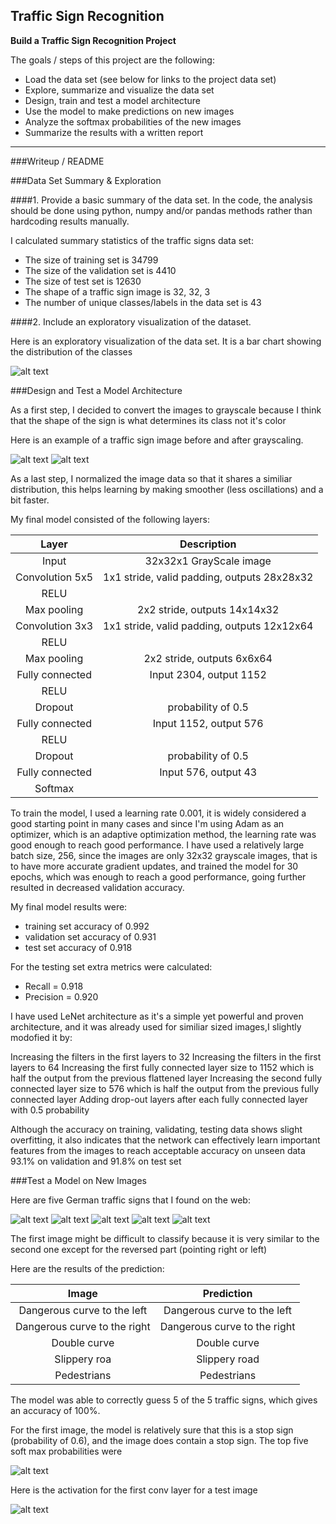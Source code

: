 **Traffic Sign Recognition** 
---

**Build a Traffic Sign Recognition Project**

The goals / steps of this project are the following:
* Load the data set (see below for links to the project data set)
* Explore, summarize and visualize the data set
* Design, train and test a model architecture
* Use the model to make predictions on new images
* Analyze the softmax probabilities of the new images
* Summarize the results with a written report


[//]: # (Image References)

[image1]: ./Writeup_Images/labels_distribution.png "Visualization"
[image2]: ./Writeup_Images/before_preprocessing.png "Before preprocessing"
[image3]: ./Writeup_Images/after_preprocessing.png "After preprocessing"
[image4]: ./Writeup_Images/1.png "Traffic Sign 1"
[image5]: ./Writeup_Images/2.png "Traffic Sign 2"
[image6]: ./Writeup_Images/3.png "Traffic Sign 3"
[image7]: ./Writeup_Images/4.png "Traffic Sign 4"
[image9]: ./Writeup_Images/5.png "Traffic Sign 5"
[image10]: ./Writeup_Images/softmax_probabilities.png "Softmax probabilities"
[image11]: ./Writeup_Images/featuremaps.png "Feature Maps"
[image12]: ./Writeup_Images/test_after_preprocessing.png.png "Test Image"

---
###Writeup / README

###Data Set Summary & Exploration

####1. Provide a basic summary of the data set. In the code, the analysis should be done using python, numpy and/or pandas methods rather than hardcoding results manually.

I calculated summary statistics of the traffic
signs data set:

* The size of training set is 34799
* The size of the validation set is 4410
* The size of test set is 12630
* The shape of a traffic sign image is 32, 32, 3
* The number of unique classes/labels in the data set is 43

####2. Include an exploratory visualization of the dataset.

Here is an exploratory visualization of the data set. It is a bar chart showing the distribution of the classes

![alt text][image1]

###Design and Test a Model Architecture

As a first step, I decided to convert the images to grayscale because I think that the shape of the sign is what determines its class not it's color 

Here is an example of a traffic sign image before and after grayscaling.

![alt text][image2]
![alt text][image3]

As a last step, I normalized the image data so that it shares a similiar distribution, this helps learning  by making smoother (less oscillations) and a bit faster.

My final model consisted of the following layers:

| Layer         		|     Description	        					| 
|:---------------------:|:---------------------------------------------:| 
| Input         		| 32x32x1 GrayScale image   							| 
| Convolution 5x5     	| 1x1 stride, valid padding, outputs 28x28x32 	|
| RELU					|												|
| Max pooling	      	| 2x2 stride,  outputs 14x14x32 				|
| Convolution 3x3	    | 1x1 stride, valid padding, outputs 12x12x64 	|
| RELU					|												|
| Max pooling	      	| 2x2 stride,  outputs 6x6x64 				|
| Fully connected		| Input 2304, output 1152	|
| RELU					|												|
| Dropout					|	probability of 0.5		|
| Fully connected		| Input 1152, output 576	|
| RELU					|												|
| Dropout					|	probability of 0.5		|
| Fully connected		| Input 576, output 43	|
| Softmax				|    									|
 

To train the model, I used a learning rate 0.001, it is widely considered a good starting point in many cases and since I'm using Adam as an optimizer, which is an adaptive optimization method, the learning rate was good enough to reach good performance.
I have used a relatively large batch size, 256, since the images are only 32x32 grayscale images, that is to have more accurate gradient updates, and trained the model for 30 epochs, which was enough to reach a good performance, going further resulted in decreased validation accuracy.


My final model results were:
* training set accuracy of 0.992
* validation set accuracy of 0.931
* test set accuracy of 0.918

For the testing set extra metrics were calculated:

* Recall = 0.918
* Precision = 0.920

I have used LeNet architecture as it's a simple yet powerful and proven architecture, and it was already used for similiar sized images,I slightly modofied it by:

Increasing the filters in the first layers to 32
Increasing the filters in the first layers to 64
Increasing the first fully connected layer size to 1152 which is half the output from the previous flattened layer
Increasing the second fully connected layer size to 576 which is half the output from the previous fully connected layer
Adding drop-out layers after each fully connected layer with 0.5 probability

Although the accuracy on training, validating, testing data shows slight overfitting, it also indicates that the network can effectively learn important features from the images to reach acceptable accuracy on unseen data 93.1% on validation and 91.8% on test set

###Test a Model on New Images

Here are five German traffic signs that I found on the web:

![alt text][image4] ![alt text][image5] ![alt text][image6] 
![alt text][image7] ![alt text][image9]

The first image might be difficult to classify because it is very similar to the second one except for the reversed part (pointing right or left)

Here are the results of the prediction:

| Image			        |     Prediction	        					| 
|:---------------------:|:---------------------------------------------:| 
| Dangerous curve to the left      		| Dangerous curve to the left   									| 
| Dangerous curve to the right     			| Dangerous curve to the right										|
| Double curve					| Double curve											|
| Slippery roa	      		| Slippery road				 				|
| Pedestrians			| Pedestrians      							|


The model was able to correctly guess 5 of the 5 traffic signs, which gives an accuracy of 100%. 

For the first image, the model is relatively sure that this is a stop sign (probability of 0.6), and the image does contain a stop sign. The top five soft max probabilities were

![alt text][image10]

Here is the activation for the first conv layer for a test image

![alt text][image11]


